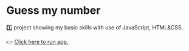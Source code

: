 # Guess my number

1️⃣ project showing my basic skills with use of JavaScript, HTML&CSS.

👉 [Click here to run app.](https://imzyto.github.io/app-guess-my-number/)
